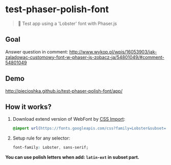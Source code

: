# test-phaser-polish-font

> :ledger: Test app using a 'Lobster' font with Phaser.js

## Goal

Answer question in comment: http://www.wykop.pl/wpis/16053903/jak-zaladowac-customowy-font-w-phaser-js-zobacz-ja/54801049/#comment-54801049

## Demo

http://piecioshka.github.io/test-phaser-polish-font/app/

## How it works?

1. Download extend version of WebFont by [CSS Import](https://developer.mozilla.org/pl/docs/Web/CSS/@import):

    ```css
    @import url(https://fonts.googleapis.com/css?family=Lobster&subset=latin,latin-ext);
    ```

2. Setup rule for any selector:

    ```css
    font-family: Lobster, sans-serif;
    ```

**You can use polish letters when add: `latin-ext` in subset part.**
